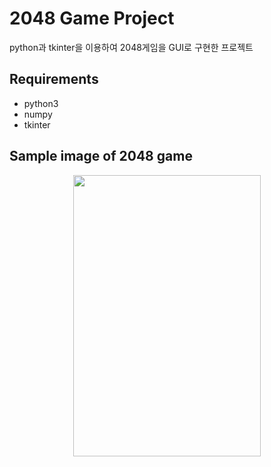 # 2048 Game Project
python과 tkinter을 이용하여 2048게임을 GUI로 구현한 프로젝트


## Requirements
* python3
* numpy
* tkinter


## Sample image of 2048 game
<p align="center">
  <img width="300" height="450" src="/gui_image.JPG">
</p>

